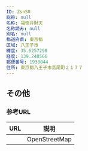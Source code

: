 ```yaml
---
ID: ZsnS0
総称: null
名称: 福徳弁財天
名称読み: null
別名: null
都道府県: 東京都
区域: 八王子市
緯度: 35.6257298
経度: 139.248566
郵便番号: 1930844
住所: 東京都八王子市高尾町２１７７
---
```


## その他

### 参考URL

| URL | 説明          |
| --- | ------------- |
|     | OpenStreetMap |
